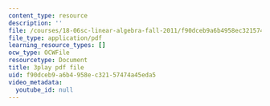 ```yaml
---
content_type: resource
description: ''
file: /courses/18-06sc-linear-algebra-fall-2011/f90dceb9a6b4958ec32157474a45eda5_QQpvGlF_1Qo.pdf
file_type: application/pdf
learning_resource_types: []
ocw_type: OCWFile
resourcetype: Document
title: 3play pdf file
uid: f90dceb9-a6b4-958e-c321-57474a45eda5
video_metadata:
  youtube_id: null
---
```

